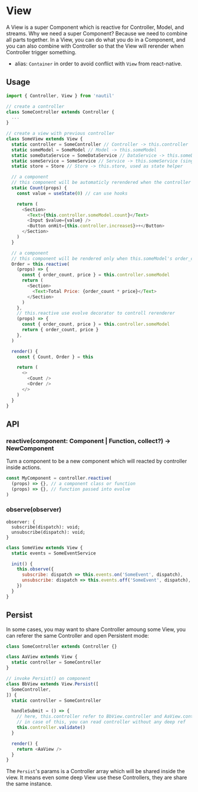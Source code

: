 # View

A View is a super Component which is reactive for Controller, Model, and streams. Why we need a super Component? Because we need to combine all parts together. In a View, you can do what you do in a Component, and you can also combine with Controller so that the View will rerender when Controller trigger something.

- alias: `Container` in order to avoid conflict with `View` from react-native.

## Usage

```js
import { Controller, View } from 'nautil'

// create a controller
class SomeController extends Controller {
  ...
}

// create a view with previous controller
class SomeView extends View {
  static controller = SomeController // Controller -> this.controller
  static someModel = SomeModel // Model -> this.someModel
  static someDataService = SomeDataService // DataService -> this.someDataService
  static someService = SomeService // Service -> this.someService (single instance)
  static store = Store // Store -> this.store, used as state helper

  // a component
  // this component will be automaticly rerendered when the controller's models, stores, dataServices changed
  static Count(props) {
    const value = useState(0) // can use hooks

    return (
      <Section>
        <Text>{this.controller.someModel.count}</Text>
        <Input $value={value} />
        <Button onHit={this.controller.increase$}>+</Button>
      </Section>
    )
  }

  // a component
  // this component will be rendered only when this.someModel's order_count and price properties changed
  Order = this.reactive(
    (props) => {
      const { order_count, price } = this.controller.someModel
      return (
        <Section>
          <Text>Total Price: {order_count * price}</Text>
        </Section>
      )
    },
    // this.reactive use evolve decorator to controll rerenderer
    (props) => {
      const { order_count, price } = this.controller.someModel
      return { order_count, price }
    },
  )

  render() {
    const { Count, Order } = this

    return (
      <>
        <Count />
        <Order />
      </>
    )
  }
}
```

## API

### reactive(component: Component | Function, collect?) -> NewComponent

Turn a component to be a new component which will reacted by controller inside actions.

```js
const MyComponent = controller.reactive(
  (props) => {}, // a component class or function
  (props) => {}, // function passed into evolve
)
```

### observe(observer)

```
observer: {
  subscribe(dispatch): void;
  unsubscribe(dispatch): void;
}
```

```js
class SomeView extends View {
  static events = SomeEventService

  init() {
    this.observe({
      subscribe: dispatch => this.events.on('SomeEvent', dispatch),
      unsubscribe: dispatch => this.events.off('SomeEvent', dispatch),
    })
  }
}
```

## Persist

In some cases, you may want to share Controller amoung some View, you can referer the same Controller and open Persistent mode:

```js
class SomeController extends Controller {}
```

```js
class AaView extends View {
  static controller = SomeController
}

// invoke Persist() on component
class BbView extends View.Persist([
  SomeController,
]) {
  static controller = SomeController

  handleSubmit = () => {
    // here, this.controller refer to BbView.controller and AaView.controller, they are the same reference
    // in case of this, you can read controller without any deep ref
    this.controller.validate()
  }

  render() {
    return <AaView />
  }
}
```

The `Persist`'s params is a Controller array which will be shared inside the view. It means even some deep View use these Controllers, they are share the same instance.
